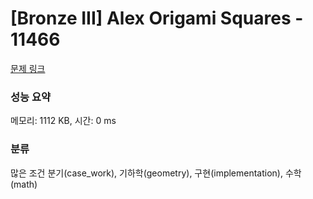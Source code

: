 # [Bronze III] Alex Origami Squares - 11466 

[문제 링크](https://www.acmicpc.net/problem/11466) 

### 성능 요약

메모리: 1112 KB, 시간: 0 ms

### 분류

많은 조건 분기(case_work), 기하학(geometry), 구현(implementation), 수학(math)

